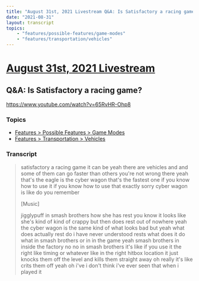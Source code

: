 ```yaml
---
title: "August 31st, 2021 Livestream Q&A: Is Satisfactory a racing game?"
date: "2021-08-31"
layout: transcript
topics:
    - "features/possible-features/game-modes"
    - "features/transportation/vehicles"
---
```

# [August 31st, 2021 Livestream](../2021-08-31.md)
## Q&A: Is Satisfactory a racing game?
https://www.youtube.com/watch?v=65RvHR-Ohp8

### Topics
* [Features > Possible Features > Game Modes](../topics/features/possible-features/game-modes.md)
* [Features > Transportation > Vehicles](../topics/features/transportation/vehicles.md)

### Transcript

> satisfactory a racing game it can be yeah there are vehicles and and some of them can go faster than others you're not wrong there yeah that's the eagle is the cyber wagon that's the fastest one if you know how to use it if you know how to use that exactly sorry cyber wagon is like do you remember
>
> [Music]
>
> jigglypuff in smash brothers how she has rest you know it looks like she's kind of kind of crappy but then does rest out of nowhere yeah the cyber wagon is the same kind of what looks bad but yeah what does actually rest do i have never understood rests what does it do what in smash brothers or in in the game yeah smash brothers in inside the factory no no in smash brothers it's like if you use it the right like timing or whatever like in the right hitbox location it just knocks them off the level and kills them straight away oh really it's like crits them off yeah oh i've i don't think i've ever seen that when i played it
